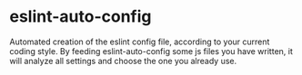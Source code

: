 # eslint-auto-config

Automated creation of the eslint config file, according to your current coding style.
By feeding eslint-auto-config some js files you have written, it will analyze all settings and choose the one you already use.
